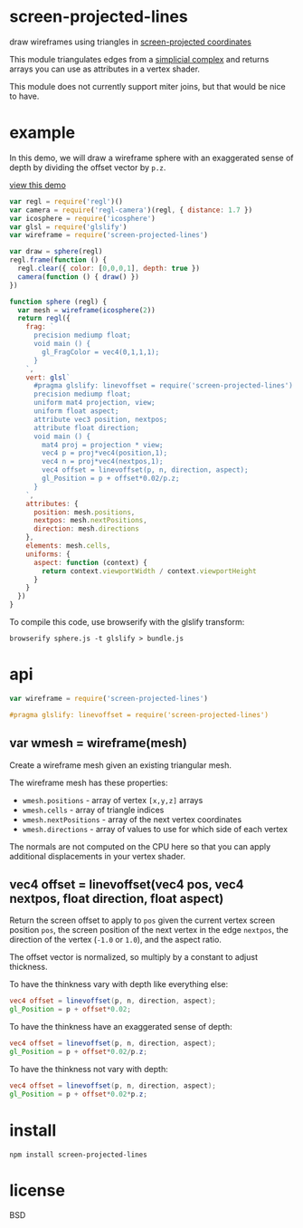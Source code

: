 # screen-projected-lines

draw wireframes using triangles in [screen-projected coordinates][1]

This module triangulates edges from a [simplicial complex][2] and returns
arrays you can use as attributes in a vertex shader.

This module does not currently support miter joins, but that would be nice to
have.

[1]: https://mattdesl.svbtle.com/drawing-lines-is-hard#screenspace-projected-lines_2
[2]: https://npmjs.com/package/simplicial-complex

# example

In this demo, we will draw a wireframe sphere with an exaggerated sense of
depth by dividing the offset vector by `p.z`.

[view this demo](https://substack.neocities.org/wireframe_sphere.html)

``` js
var regl = require('regl')()
var camera = require('regl-camera')(regl, { distance: 1.7 })
var icosphere = require('icosphere')
var glsl = require('glslify')
var wireframe = require('screen-projected-lines')

var draw = sphere(regl)
regl.frame(function () {
  regl.clear({ color: [0,0,0,1], depth: true })
  camera(function () { draw() })
})

function sphere (regl) {
  var mesh = wireframe(icosphere(2))
  return regl({
    frag: `
      precision mediump float;
      void main () {
        gl_FragColor = vec4(0,1,1,1);
      }
    `,
    vert: glsl`
      #pragma glslify: linevoffset = require('screen-projected-lines')
      precision mediump float;
      uniform mat4 projection, view;
      uniform float aspect;
      attribute vec3 position, nextpos;
      attribute float direction;
      void main () {
        mat4 proj = projection * view;
        vec4 p = proj*vec4(position,1);
        vec4 n = proj*vec4(nextpos,1);
        vec4 offset = linevoffset(p, n, direction, aspect);
        gl_Position = p + offset*0.02/p.z;
      }
    `,
    attributes: {
      position: mesh.positions,
      nextpos: mesh.nextPositions,
      direction: mesh.directions
    },
    elements: mesh.cells,
    uniforms: {
      aspect: function (context) {
        return context.viewportWidth / context.viewportHeight
      }
    }
  })
}
```

To compile this code, use browserify with the glslify transform:

```
browserify sphere.js -t glslify > bundle.js
```

# api

``` js
var wireframe = require('screen-projected-lines')
```

``` glsl
#pragma glslify: linevoffset = require('screen-projected-lines')
```

## var wmesh = wireframe(mesh)

Create a wireframe mesh given an existing triangular mesh.

The wireframe mesh has these properties:

* `wmesh.positions` - array of vertex `[x,y,z]` arrays
* `wmesh.cells` - array of triangle indices
* `wmesh.nextPositions` - array of the next vertex coordinates
* `wmesh.directions` - array of values to use for which side of each vertex

The normals are not computed on the CPU here so that you can apply additional
displacements in your vertex shader.

## vec4 offset = linevoffset(vec4 pos, vec4 nextpos, float direction, float aspect)

Return the screen offset to apply to `pos` given the current vertex screen
position `pos`, the screen position of the next vertex in the edge `nextpos`,
the direction of the vertex (`-1.0` or `1.0`), and the aspect ratio.

The offset vector is normalized, so multiply by a constant to adjust thickness.

To have the thinkness vary with depth like everything else:

``` glsl
vec4 offset = linevoffset(p, n, direction, aspect);
gl_Position = p + offset*0.02;
```

To have the thinkness have an exaggerated sense of depth:

``` glsl
vec4 offset = linevoffset(p, n, direction, aspect);
gl_Position = p + offset*0.02/p.z;
```

To have the thinkness not vary with depth:

``` glsl
vec4 offset = linevoffset(p, n, direction, aspect);
gl_Position = p + offset*0.02*p.z;
```

# install

```
npm install screen-projected-lines
```

# license

BSD
